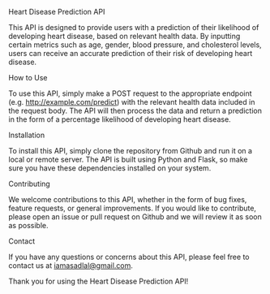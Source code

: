 Heart Disease Prediction API

This API is designed to provide users with a prediction of their likelihood of developing heart disease, based on relevant health data. By inputting certain metrics such as age, gender, blood pressure, and cholesterol levels, users can receive an accurate prediction of their risk of developing heart disease.

How to Use

To use this API, simply make a POST request to the appropriate endpoint (e.g. http://example.com/predict) with the relevant health data included in the request body. The API will then process the data and return a prediction in the form of a percentage likelihood of developing heart disease.

Installation

To install this API, simply clone the repository from Github and run it on a local or remote server. The API is built using Python and Flask, so make sure you have these dependencies installed on your system.

Contributing

We welcome contributions to this API, whether in the form of bug fixes, feature requests, or general improvements. If you would like to contribute, please open an issue or pull request on Github and we will review it as soon as possible.

Contact

If you have any questions or concerns about this API, please feel free to contact us at iamasadlal@gmail.com.

Thank you for using the Heart Disease Prediction API!
